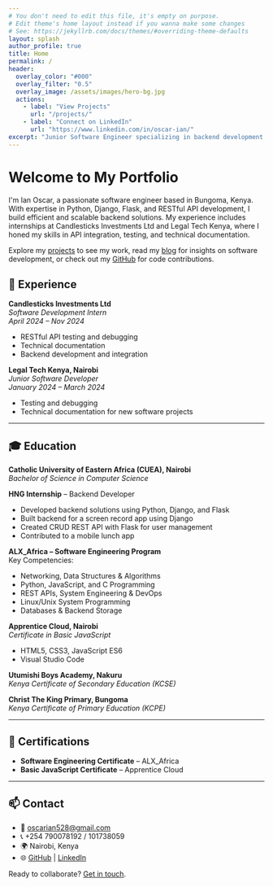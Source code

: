```yaml
---
# You don't need to edit this file, it's empty on purpose.
# Edit theme's home layout instead if you wanna make some changes
# See: https://jekyllrb.com/docs/themes/#overriding-theme-defaults
layout: splash
author_profile: true
title: Home
permalink: /
header:
  overlay_color: "#000"
  overlay_filter: "0.5"
  overlay_image: /assets/images/hero-bg.jpg
  actions:
    - label: "View Projects"
      url: "/projects/"
    - label: "Connect on LinkedIn"
      url: "https://www.linkedin.com/in/oscar-ian/"
excerpt: "Junior Software Engineer specializing in backend development and RESTful APIs."
---
```




# Welcome to My Portfolio

I'm Ian Oscar, a passionate software engineer based in Bungoma, Kenya. With expertise in Python, Django, Flask, and RESTful API development, I build efficient and scalable backend solutions. My experience includes internships at Candlesticks Investments Ltd and Legal Tech Kenya, where I honed my skills in API integration, testing, and technical documentation.

Explore my [projects](/projects/) to see my work, read my [blog](/blog/) for insights on software development, or check out my [GitHub](https://github.com/theeduke) for code contributions.



## 💼 Experience

**Candlesticks Investments Ltd**  
*Software Development Intern*  
_April 2024 – Nov 2024_  
- RESTful API testing and debugging  
- Technical documentation  
- Backend development and integration  

**Legal Tech Kenya, Nairobi**  
*Junior Software Developer*  
_January 2024 – March 2024_  
- Testing and debugging  
- Technical documentation for new software projects  

---

## 🎓 Education

**Catholic University of Eastern Africa (CUEA), Nairobi**  
*Bachelor of Science in Computer Science*  

**HNG Internship** – Backend Developer  
- Developed backend solutions using Python, Django, and Flask  
- Built backend for a screen record app using Django  
- Created CRUD REST API with Flask for user management  
- Contributed to a mobile lunch app  

**ALX_Africa – Software Engineering Program**  
Key Competencies:  
- Networking, Data Structures & Algorithms  
- Python, JavaScript, and C Programming  
- REST APIs, System Engineering & DevOps  
- Linux/Unix System Programming  
- Databases & Backend Storage  

**Apprentice Cloud, Nairobi**  
*Certificate in Basic JavaScript*  
- HTML5, CSS3, JavaScript ES6  
- Visual Studio Code  

**Utumishi Boys Academy, Nakuru**  
*Kenya Certificate of Secondary Education (KCSE)*  

**Christ The King Primary, Bungoma**  
*Kenya Certificate of Primary Education (KCPE)*  

---

## 📜 Certifications

- **Software Engineering Certificate** – ALX_Africa  
- **Basic JavaScript Certificate** – Apprentice Cloud  

---

## 📫 Contact

- 📧 [oscarian528@gmail.com](mailto:oscarian528@gmail.com)  
- 📞 +254 790078192 / 101738059  
- 🌍 Nairobi, Kenya  
- 🌐 [GitHub](https://github.com/theeduke) | [LinkedIn](https://www.linkedin.com/in/oscar-ian/)


Ready to collaborate? [Get in touch](mailto:oscarian528@gmail.com).


